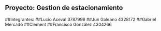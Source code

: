 ## Proyecto: Gestion de estacionamiento
##Integrantes:
##Lucio Aceval 3787999
##Jun Galeano 4328172
##Gabriel Mercado
##Clement
##Francisco González 4304266
